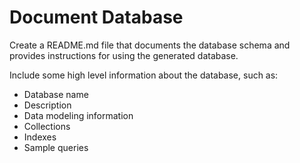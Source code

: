 # Document Database

Create a README.md file that documents the database schema and provides instructions for using the generated database.

Include some high level information about the database, such as:

- Database name
- Description
- Data modeling information
- Collections
- Indexes
- Sample queries
